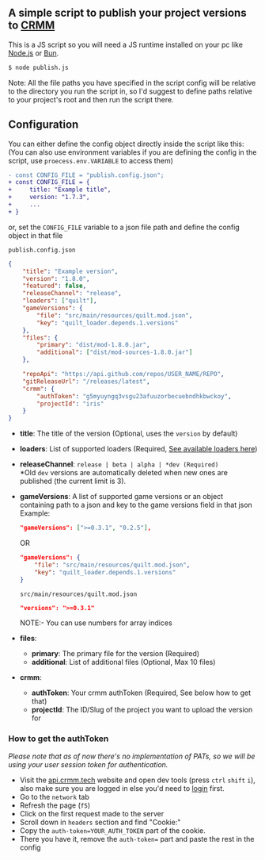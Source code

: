 ## A simple script to publish your project versions to [CRMM](https://www.crmm.tech)

This is a JS script so you will need a JS runtime installed on your pc like [Node.js](https://nodejs.org/en/download/package-manager) or [Bun](https://bun.sh/).

```sh
$ node publish.js
```

Note: All the file paths you have specified in the script config will be relative to the directory you run the script in, so I'd suggest to define paths relative to your project's root and then run the script there.

## Configuration

You can either define the config object directly inside the script like this: \
(You can also use environment variables if you are defining the config in the script, use `proecess.env.VARIABLE` to access them)
```diff
- const CONFIG_FILE = "publish.config.json";
+ const CONFIG_FILE = {
+     title: "Example title",
+     version: "1.7.3",
+     ...
+ }
```
or, set the `CONFIG_FILE` variable to a json file path and define the config object in that file

`publish.config.json`
```json
{
	"title": "Example version",
	"version": "1.8.0",
	"featured": false,
	"releaseChannel": "release",
	"loaders": ["quilt"],
	"gameVersions": {
		"file": "src/main/resources/quilt.mod.json",
		"key": "quilt_loader.depends.1.versions"
	},
	"files": {
		"primary": "dist/mod-1.8.0.jar",
		"additional": ["dist/mod-sources-1.8.0.jar"]
	},

	"repoApi": "https://api.github.com/repos/USER_NAME/REPO",
	"gitReleaseUrl": "/releases/latest",
	"crmm": {
		"authToken": "g5myuyngq3vsgu23afuuzorbecuebndhkbwckoy",
		"projectId": "iris"
	}
}
```

- **title**: The title of the version (Optional, uses the `version` by default)

- **loaders**: List of supported loaders (Required, [See available loaders here](https://api.crmm.tech/api/tags/loaders))

- **releaseChannel**: `release | beta | alpha | *dev (Required)` \
    *Old `dev` versions are automatically deleted when new ones are published (the current limit is 3).

- **gameVersions**: A list of supported game versions or an object containing path to a json and key to the game versions field in that json \
    Example: 
    ```json
    "gameVersions": [">=0.3.1", "0.2.5"],
    ```
    OR
    ```json
    "gameVersions": {
        "file": "src/main/resources/quilt.mod.json",
        "key": "quilt_loader.depends.1.versions"
    }
    ```
    `src/main/resources/quilt.mod.json`
    ```json
    "versions": ">=0.3.1"
    ```
    NOTE:- You can use numbers for array indices

- **files**:
    - **primary**: The primary file for the version (Required)
    - **additional**: List of additional files (Optional, Max 10 files)

- **crmm**:
    - **authToken**: Your crmm authToken (Required, See below how to get that)
    - **projectId**: The ID/Slug of the project you want to upload the version for


### How to get the authToken

*Please note that as of now there's no implementation of PATs, so we will be using your user session token for authentication.*

- Visit the [api.crmm.tech](https://api.crmm.tech/api) website and open dev tools (press `ctrl` `shift` `i`), also make sure you are logged in else you'd need to [login](https://www.crmm.tech/login) first.
- Go to the `network` tab
- Refresh the page (`f5`)
- Click on the first request made to the server
- Scroll down in `headers` section and find "Cookie:"
- Copy the `auth-token=YOUR_AUTH_TOKEN` part of the cookie.
- There you have it, remove the `auth-token=` part and paste the rest in the config
